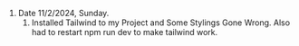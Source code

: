 1. Date 11/2/2024, Sunday.
   1. Installed Tailwind to my Project and Some Stylings Gone Wrong. Also had to restart npm run dev to make tailwind work.

